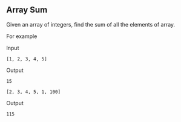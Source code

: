 ## Array Sum

Given an array of integers, find the sum of all the elements of array.

For example

Input

```
[1, 2, 3, 4, 5]
```

Output
```
15
```

```
[2, 3, 4, 5, 1, 100]
```

Output
```
115
```

